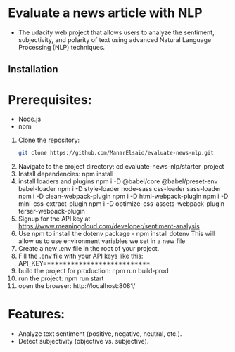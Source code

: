 #  Evaluate a news article with NLP

- The udacity web project that allows users to analyze the sentiment, subjectivity, and polarity of text using advanced Natural Language Processing (NLP) techniques.

## Installation

# Prerequisites:
- Node.js
- npm 

1. Clone the repository:
   ```bash
   git clone https://github.com/ManarElsaid/evaluate-news-nlp.git
   ```
2. Navigate to the project directory:
  cd evaluate-news-nlp/starter_project
3. Install dependencies:
  npm install
4. install loaders and plugins
npm i -D @babel/core @babel/preset-env babel-loader
npm i -D style-loader node-sass css-loader sass-loader
npm i -D clean-webpack-plugin
npm i -D html-webpack-plugin
npm i -D mini-css-extract-plugin
npm i -D optimize-css-assets-webpack-plugin terser-webpack-plugin
5. Signup for the API key at https://www.meaningcloud.com/developer/sentiment-analysis 
6. Use npm to install the dotenv package - npm install dotenv This will allow us to use environment variables we set in a new file
7. Create a new .env file in the root of your project.
8. Fill the .env file with your API keys like this:
API_KEY=**************************
9. build the project for production: 
npm run build-prod
10. run the project:
npm run start
11. open the browser: http://localhost:8081/



# Features:
- Analyze text sentiment (positive, negative, neutral, etc.).
- Detect subjectivity (objective vs. subjective).